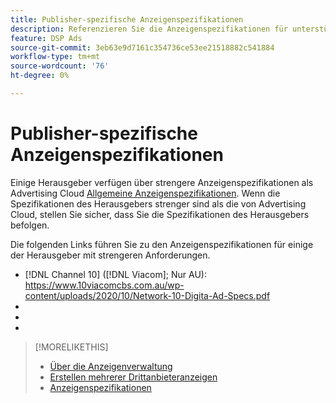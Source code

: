 ```yaml
---
title: Publisher-spezifische Anzeigenspezifikationen
description: Referenzieren Sie die Anzeigenspezifikationen für unterstützte Herausgeber.
feature: DSP Ads
source-git-commit: 3eb63e9d7161c354736ce53ee21518882c541884
workflow-type: tm+mt
source-wordcount: '76'
ht-degree: 0%

---
```


# Publisher-spezifische Anzeigenspezifikationen

Einige Herausgeber verfügen über strengere Anzeigenspezifikationen als Advertising Cloud [Allgemeine Anzeigenspezifikationen](/help/dsp/assets/ad-specs.pdf).  Wenn die Spezifikationen des Herausgebers strenger sind als die von Advertising Cloud, stellen Sie sicher, dass Sie die Spezifikationen des Herausgebers befolgen.

Die folgenden Links führen Sie zu den Anzeigenspezifikationen für einige der Herausgeber mit strengeren Anforderungen.

* [!DNL Channel 10] ([!DNL Viacom]; Nur AU): https://www.10viacomcbs.com.au/wp-content/uploads/2020/10/Network-10-Digita-Ad-Specs.pdf
* 
   [!DNL CBS Interactive Advanced Media]: https://cbsinteractive.com/advertising/ad-specs/list/cbs-interactive-advanced-media
* 
   [!DNL Hulu]: https://advertising.hulu.com/ad-products/video-commercial
* 

   [!DNL NBCUniversal]: https://together.nbcuni.com/nbcu-creative-guidelines

>[!MORELIKETHIS]
>
>* [Über die Anzeigenverwaltung](ad-about.md)
>* [Erstellen mehrerer Drittanbieteranzeigen](ad-create-multiple.md)
>* [Anzeigenspezifikationen](/help/dsp/assets/ad-specs.pdf)

